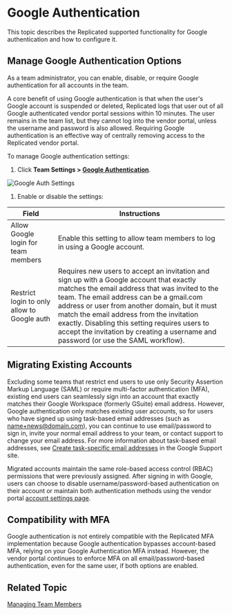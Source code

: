 # Google Authentication

This topic describes the Replicated supported functionality for Google authentication and how to configure it.

## Manage Google Authentication Options

As a team administrator, you can enable, disable, or require Google authentication for all accounts in the team.

A core benefit of using Google authentication is that when the user's Google account is suspended or deleted, Replicated logs that user out of all Google authenticated vendor portal sessions within 10 minutes. The user remains in the team list, but they cannot log into the vendor portal, unless the username and password is also allowed. Requiring Google authentication is an effective way of centrally removing access to the Replicated vendor portal.

To manage Google authentication settings:

1. Click **Team Settings > [Google Authentication](https://vendor.replicated.com/team/google-authentication)**.

  ![Google Auth Settings](/images/team-mgmt-google-auth.png)

1. Enable or disable the settings:

  | Field                  | Instructions           |
  |-----------------------|------------------------|
  | Allow Google login for team members | Enable this setting to allow team members to log in using a Google account. |
  | Restrict login to only allow to Google auth | Requires new users to accept an invitation and sign up with a Google account that exactly matches the email address that was invited to the team. The email address can be a gmail.com address or user from another domain, but it must match the email address from the invitation exactly. Disabling this setting requires users to accept the invitation by creating a username and password (or use the SAML workflow). |


## Migrating Existing Accounts
Excluding some teams that restrict end users to use only Security Assertion Markup Language (SAML) or require multi-factor authentication (MFA), existing end users can seamlessly sign into an account that exactly matches their Google Workspace (formerly GSuite) email address. However, Google authentication only matches existing user accounts, so for users who have signed up using task-based email addresses (such as name+news@domain.com), you can continue to use email/password to sign in, invite your normal email address to your team, or contact support to change your email address. For more information about task-based email addresses, see [Create task-specific email addresses](https://support.google.com/a/users/answer/9308648?hl=en) in the Google Support site.

Migrated accounts maintain the same role-based access control (RBAC) permissions that were previously assigned. After signing in with Google, users can choose to disable username/password-based authentication on their account or maintain both authentication methods using the vendor portal [account settings page](https://vendor.replicated.com/account-settings).

## Compatibility with MFA
Google authentication is not entirely compatible with the Replicated MFA implementation because Google authentication bypasses account-based MFA, relying on your Google Authentication MFA instead. However, the vendor portal continues to enforce MFA on all email/password-based authentication, even for the same user, if both options are enabled.

## Related Topic

[Managing Team Members](team-management)
